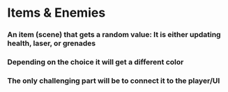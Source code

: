 # Items & Enemies

### An item (scene) that gets a random value: It is either updating health, laser, or grenades

### Depending on the choice it will get a different color

### The only challenging part will be to connect it to the player/UI
